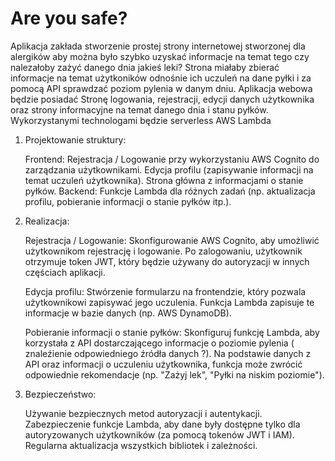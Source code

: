# Are you safe?

Aplikacja zakłada stworzenie prostej strony internetowej stworzonej dla alergików aby można było szybko uzyskać informacje na temat tego czy nalezałoby zażyć danego dnia jakieś leki?
Strona miałaby zbierać informacje na temat użytkoników odnośnie ich uczuleń na dane pyłki i za pomocą API sprawdzać poziom pylenia w danym dniu.
Aplikacja webowa będzie posiadać Stronę logowania, rejestracji, edycji danych użytkownika oraz strony informacyjne na temat danego dnia i stanu pyłków.
Wykorzystanymi technologami będzie serverless AWS Lambda

1. Projektowanie struktury:

    Frontend:
        Rejestracja / Logowanie przy wykorzystaniu AWS Cognito do zarządzania użytkownikami.
        Edycja profilu (zapisywanie informacji na temat uczuleń użytkownika).
        Strona główna z informacjami o stanie pyłków.
    Backend:
        Funkcje Lambda dla różnych zadań (np. aktualizacja profilu, pobieranie informacji o stanie pyłków itp.).

2. Realizacja:

    Rejestracja / Logowanie:
        Skonfigurowanie AWS Cognito, aby umożliwić użytkownikom rejestrację i logowanie.
        Po zalogowaniu, użytkownik otrzymuje token JWT, który będzie używany do autoryzacji w innych częściach aplikacji.

    Edycja profilu:
        Stwórzenie formularzu na frontendzie, który pozwala użytkownikowi zapisywać jego uczulenia.
        Funkcja Lambda zapisuje te informacje w bazie danych (np. AWS DynamoDB).

    Pobieranie informacji o stanie pyłków:
        Skonfiguruj funkcję Lambda, aby korzystała z API dostarczającego informacje o poziomie pylenia ( znaleźienie odpowiedniego źródła danych ?).
        Na podstawie danych z API oraz informacji o uczuleniu użytkownika, funkcja może zwrócić odpowiednie rekomendacje (np. "Zażyj lek", "Pyłki na niskim poziomie").

3. Bezpieczeństwo:

    Używanie bezpiecznych metod autoryzacji i autentykacji.
    Zabezpieczenie funkcje Lambda, aby dane były dostępne tylko dla autoryzowanych użytkowników (za pomocą tokenów JWT i IAM).
    Regularna aktualizacja wszystkich bibliotek i zależności.
